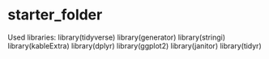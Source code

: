 # starter_folder

Used libraries:
library(tidyverse)
library(generator)
library(stringi)
library(kableExtra)
library(dplyr)
library(ggplot2)
library(janitor)
library(tidyr)